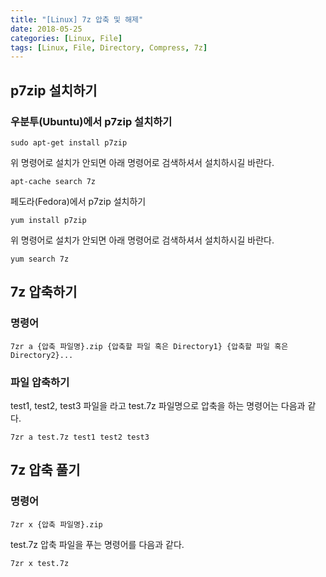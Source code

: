 ```yaml
---
title: "[Linux] 7z 압축 및 해제"
date: 2018-05-25
categories: [Linux, File]
tags: [Linux, File, Directory, Compress, 7z]
---
```


## p7zip 설치하기
### 우분투(Ubuntu)에서 p7zip 설치하기
```
sudo apt-get install p7zip
```

위 명령어로 설치가 안되면 아래 명령어로 검색하셔서 설치하시길 바란다.

```
apt-cache search 7z
```

페도라(Fedora)에서 p7zip 설치하기

```
yum install p7zip
```

위 명령어로 설치가 안되면 아래 명령어로 검색하셔서 설치하시길 바란다.
```
yum search 7z
```

## 7z 압축하기
### 명령어
```
7zr a {압축 파일명}.zip {압축할 파일 혹은 Directory1} {압축할 파일 혹은 Directory2}...
```

### 파일 압축하기
test1, test2, test3 파일을 라고 test.7z 파일명으로 압축을 하는 명령어는 다음과 같다.
```
7zr a test.7z test1 test2 test3
```

## 7z 압축 풀기
### 명령어
```
7zr x {압축 파일명}.zip
```

test.7z 압축 파일을 푸는 명령어를 다음과 같다.

```
7zr x test.7z
```